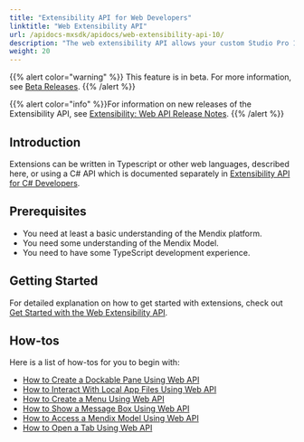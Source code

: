 ```yaml
---
title: "Extensibility API for Web Developers"
linktitle: "Web Extensibility API"
url: /apidocs-mxsdk/apidocs/web-extensibility-api-10/
description: "The web extensibility API allows your custom Studio Pro 10 extensions developed using JavaScript to interact with some internal services of Studio Pro."
weight: 20
---
```


{{% alert color="warning" %}} This feature is in beta. For more information, see [Beta Releases](/releasenotes/beta-features/). {{% /alert %}}

{{% alert color="info" %}}For information on new releases of the Extensibility API, see [Extensibility: Web API Release Notes](/releasenotes/studio-pro/web-extensibility-api/).
{{% /alert %}}

## Introduction

Extensions can be written in Typescript or other web languages, described here, or using a C# API which is documented separately in [Extensibility API for C# Developers](/apidocs-mxsdk/apidocs/csharp-extensibility-api-10/).

## Prerequisites

* You need at least a basic understanding of the Mendix platform.
* You need some understanding of the Mendix Model.
* You need to have some TypeScript development experience.

## Getting Started

For detailed explanation on how to get started with extensions, check out [Get Started with the Web Extensibility API](/apidocs-mxsdk/apidocs/web-extensibility-api-10/getting-started/).

## How-tos

Here is a list of how-tos for you to begin with:

* [How to Create a Dockable Pane Using Web API](/apidocs-mxsdk/apidocs/web-extensibility-api-10/dockable-pane-api/)
* [How to Interact With Local App Files Using Web API](/apidocs-mxsdk/apidocs/web-extensibility-api-10/local-app-files-api/)
* [How to Create a Menu Using Web API](/apidocs-mxsdk/apidocs/web-extensibility-api-10/menu-api/)
* [How to Show a Message Box Using Web API](/apidocs-mxsdk/apidocs/web-extensibility-api-10/messagebox-api/)
* [How to Access a Mendix Model Using Web API](/apidocs-mxsdk/apidocs/web-extensibility-api-10/model-api/)
* [How to Open a Tab Using Web API](/apidocs-mxsdk/apidocs/web-extensibility-api-10/tab-api/)